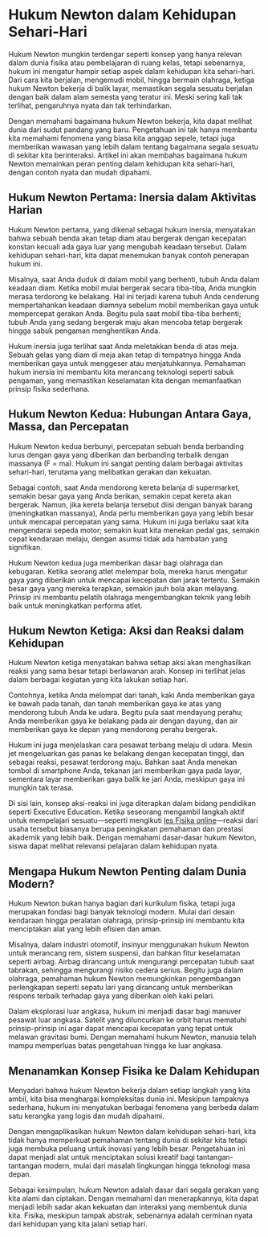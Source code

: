 # Hukum Newton dalam Kehidupan Sehari-Hari

Hukum Newton mungkin terdengar seperti konsep yang hanya relevan dalam dunia fisika atau pembelajaran di ruang kelas, tetapi sebenarnya, hukum ini mengatur hampir setiap aspek dalam kehidupan kita sehari-hari. Dari cara kita berjalan, mengemudi mobil, hingga bermain olahraga, ketiga hukum Newton bekerja di balik layar, memastikan segala sesuatu berjalan dengan baik dalam alam semesta yang teratur ini. Meski sering kali tak terlihat, pengaruhnya nyata dan tak terhindarkan.

Dengan memahami bagaimana hukum Newton bekerja, kita dapat melihat dunia dari sudut pandang yang baru. Pengetahuan ini tak hanya membantu kita memahami fenomena yang biasa kita anggap sepele, tetapi juga memberikan wawasan yang lebih dalam tentang bagaimana segala sesuatu di sekitar kita berinteraksi. Artikel ini akan membahas bagaimana hukum Newton memainkan peran penting dalam kehidupan kita sehari-hari, dengan contoh nyata dan mudah dipahami.

## Hukum Newton Pertama: Inersia dalam Aktivitas Harian

Hukum Newton pertama, yang dikenal sebagai hukum inersia, menyatakan bahwa sebuah benda akan tetap diam atau bergerak dengan kecepatan konstan kecuali ada gaya luar yang mengubah keadaan tersebut. Dalam kehidupan sehari-hari, kita dapat menemukan banyak contoh penerapan hukum ini.

Misalnya, saat Anda duduk di dalam mobil yang berhenti, tubuh Anda dalam keadaan diam. Ketika mobil mulai bergerak secara tiba-tiba, Anda mungkin merasa terdorong ke belakang. Hal ini terjadi karena tubuh Anda cenderung mempertahankan keadaan diamnya sebelum mobil memberikan gaya untuk mempercepat gerakan Anda. Begitu pula saat mobil tiba-tiba berhenti; tubuh Anda yang sedang bergerak maju akan mencoba tetap bergerak hingga sabuk pengaman menghentikan Anda.

Hukum inersia juga terlihat saat Anda meletakkan benda di atas meja. Sebuah gelas yang diam di meja akan tetap di tempatnya hingga Anda memberikan gaya untuk menggeser atau menjatuhkannya. Pemahaman hukum inersia ini membantu kita merancang teknologi seperti sabuk pengaman, yang memastikan keselamatan kita dengan memanfaatkan prinsip fisika sederhana.

## Hukum Newton Kedua: Hubungan Antara Gaya, Massa, dan Percepatan

Hukum Newton kedua berbunyi, percepatan sebuah benda berbanding lurus dengan gaya yang diberikan dan berbanding terbalik dengan massanya (F = ma). Hukum ini sangat penting dalam berbagai aktivitas sehari-hari, terutama yang melibatkan gerakan dan kekuatan.

Sebagai contoh, saat Anda mendorong kereta belanja di supermarket, semakin besar gaya yang Anda berikan, semakin cepat kereta akan bergerak. Namun, jika kereta belanja tersebut diisi dengan banyak barang (meningkatkan massanya), Anda perlu memberikan gaya yang lebih besar untuk mencapai percepatan yang sama. Hukum ini juga berlaku saat kita mengendarai sepeda motor; semakin kuat kita menekan pedal gas, semakin cepat kendaraan melaju, dengan asumsi tidak ada hambatan yang signifikan.

Hukum Newton kedua juga memberikan dasar bagi olahraga dan kebugaran. Ketika seorang atlet melempar bola, mereka harus mengatur gaya yang diberikan untuk mencapai kecepatan dan jarak tertentu. Semakin besar gaya yang mereka terapkan, semakin jauh bola akan melayang. Prinsip ini membantu pelatih olahraga mengembangkan teknik yang lebih baik untuk meningkatkan performa atlet.

## Hukum Newton Ketiga: Aksi dan Reaksi dalam Kehidupan

Hukum Newton ketiga menyatakan bahwa setiap aksi akan menghasilkan reaksi yang sama besar tetapi berlawanan arah. Konsep ini terlihat jelas dalam berbagai kegiatan yang kita lakukan setiap hari.

Contohnya, ketika Anda melompat dari tanah, kaki Anda memberikan gaya ke bawah pada tanah, dan tanah memberikan gaya ke atas yang mendorong tubuh Anda ke udara. Begitu pula saat mendayung perahu; Anda memberikan gaya ke belakang pada air dengan dayung, dan air memberikan gaya ke depan yang mendorong perahu bergerak.

Hukum ini juga menjelaskan cara pesawat terbang melaju di udara. Mesin jet mengeluarkan gas panas ke belakang dengan kecepatan tinggi, dan sebagai reaksi, pesawat terdorong maju. Bahkan saat Anda menekan tombol di smartphone Anda, tekanan jari memberikan gaya pada layar, sementara layar memberikan gaya balik ke jari Anda, meskipun gaya ini mungkin tak terasa.

Di sisi lain, konsep aksi-reaksi ini juga diterapkan dalam bidang pendidikan seperti Executive Education. Ketika seseorang mengambil langkah aktif untuk mempelajari sesuatu—seperti mengikuti [les Fisika online](https://executive-education.id/les-privat/fisika/online/)—reaksi dari usaha tersebut biasanya berupa peningkatan pemahaman dan prestasi akademik yang lebih baik. Dengan memahami dasar-dasar hukum Newton, siswa dapat melihat relevansi pelajaran dalam kehidupan nyata.

## Mengapa Hukum Newton Penting dalam Dunia Modern?

Hukum Newton bukan hanya bagian dari kurikulum fisika, tetapi juga merupakan fondasi bagi banyak teknologi modern. Mulai dari desain kendaraan hingga peralatan olahraga, prinsip-prinsip ini membantu kita menciptakan alat yang lebih efisien dan aman.

Misalnya, dalam industri otomotif, insinyur menggunakan hukum Newton untuk merancang rem, sistem suspensi, dan bahkan fitur keselamatan seperti airbag. Airbag dirancang untuk mengurangi percepatan tubuh saat tabrakan, sehingga mengurangi risiko cedera serius. Begitu juga dalam olahraga, pemahaman hukum Newton memungkinkan pengembangan perlengkapan seperti sepatu lari yang dirancang untuk memberikan respons terbaik terhadap gaya yang diberikan oleh kaki pelari.

Dalam eksplorasi luar angkasa, hukum ini menjadi dasar bagi manuver pesawat luar angkasa. Satelit yang diluncurkan ke orbit harus mematuhi prinsip-prinsip ini agar dapat mencapai kecepatan yang tepat untuk melawan gravitasi bumi. Dengan memahami hukum Newton, manusia telah mampu memperluas batas pengetahuan hingga ke luar angkasa.

## Menanamkan Konsep Fisika ke Dalam Kehidupan

Menyadari bahwa hukum Newton bekerja dalam setiap langkah yang kita ambil, kita bisa menghargai kompleksitas dunia ini. Meskipun tampaknya sederhana, hukum ini menyatukan berbagai fenomena yang berbeda dalam satu kerangka yang logis dan mudah dipahami.

Dengan mengaplikasikan hukum Newton dalam kehidupan sehari-hari, kita tidak hanya memperkuat pemahaman tentang dunia di sekitar kita tetapi juga membuka peluang untuk inovasi yang lebih besar. Pengetahuan ini dapat menjadi alat untuk menciptakan solusi kreatif bagi tantangan-tantangan modern, mulai dari masalah lingkungan hingga teknologi masa depan.

Sebagai kesimpulan, hukum Newton adalah dasar dari segala gerakan yang kita alami dan ciptakan. Dengan memahami dan menerapkannya, kita dapat menjadi lebih sadar akan kekuatan dan interaksi yang membentuk dunia kita. Fisika, meskipun tampak abstrak, sebenarnya adalah cerminan nyata dari kehidupan yang kita jalani setiap hari.
